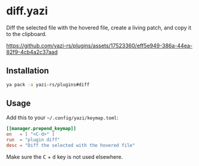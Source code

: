 # diff.yazi

Diff the selected file with the hovered file, create a living patch, and copy it to the clipboard.

https://github.com/yazi-rs/plugins/assets/17523360/eff5e949-386a-44ea-82f9-4cb4a2c37aad

## Installation

```sh
ya pack -a yazi-rs/plugins#diff
```

## Usage

Add this to your `~/.config/yazi/keymap.toml`:

```toml
[[manager.prepend_keymap]]
on   = [ "<C-d>" ]
run  = "plugin diff"
desc = "Diff the selected with the hovered file"
```

Make sure the <kbd>C</kbd> + <kbd>d</kbd> key is not used elsewhere.
